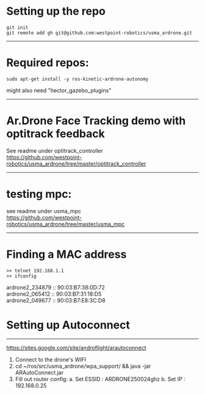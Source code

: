 Setting up the repo
=======

	git init
	git remote add gh git@github.com:westpoint-robotics/usma_ardrone.git


---
Required repos:
=======

	sudo apt-get install -y ros-kinetic-ardrone-autonomy

might also need "hector_gazebo_plugins"

---
Ar.Drone Face Tracking demo with optitrack feedback
=======

See readme under optitrack_controller  <br />
https://github.com/westpoint-robotics/usma_ardrone/tree/master/optitrack_controller

---
testing mpc:
=======
see readme under usma_mpc  <br />
https://github.com/westpoint-robotics/usma_ardrone/tree/master/usma_mpc

---
Finding a MAC address
=======
	>> telnet 192.168.1.1
	>> ifconfig

ardrone2_234879  ::  90:03:B7:38:0D:72 <br />
ardrone2_065412  ::  90:03:B7:31:18:D5 <br />
ardrone2_049677  ::  90:03:B7:E8:3C:D8 <br />



Setting up Autoconnect
=======
---

https://sites.google.com/site/androflight/arautoconnect

1. Connect to the drone's WIFI
2. cd ~/ros/src/usma_ardrone/wpa_support/ && java -jar ARAutoConnect.jar
3. Fill out router config:
a. Set ESSID : ARDRONE250024ghz
b. Set IP : 192.168.0.25
